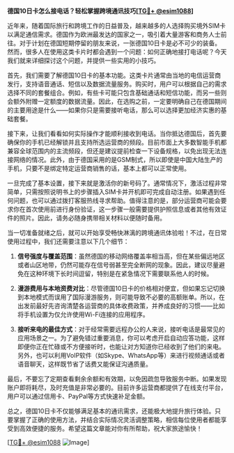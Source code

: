 **德国10日卡怎么接电话？轻松掌握跨境通讯技巧[[TG💪+ @esim1088](https://t.me/s/esim1088)]**

近年来，随着国际旅行和跨境工作的日益普及，越来越多的人选择购买境外SIM卡以满足通信需求。德国作为欧洲最发达的国家之一，吸引着大量游客和商务人士前往。对于计划在德国短期停留的朋友来说，一张德国10日卡是必不可少的装备。然而，很多人在使用这类卡片时都会遇到一个问题：如何正确地接打电话呢？今天我们就来详细探讨这个问题，并提供一些实用的小技巧。

首先，我们需要了解德国10日卡的基本功能。这类卡片通常由当地的电信运营商发行，支持语音通话、短信以及数据流量服务。购买时，用户可以根据自己的需求选择不同的套餐组合。例如，有些卡可能只包含基础通话和短信功能，而另一些则会额外附赠一定额度的数据流量。因此，在选购之前，一定要明确自己在德国期间的主要用途是什么——如果你只是需要接听电话，那么可以选择更加经济实惠的基础套餐。

接下来，让我们看看如何实际操作才能顺利接收到电话。当你抵达德国后，首先要确保你的手机已经解锁并且支持所选运营商的频段。目前市面上大多数智能手机都兼容全球范围内的主流频段，但还是建议提前检查一下设备规格，以免出现无法连接网络的情况。此外，由于德国采用的是GSM制式，所以即使是中国大陆生产的手机，只要不是绑定特定运营商销售的话，基本上都可以正常使用。

一旦完成了基本设置，接下来就是激活你的新号码了。通常情况下，激活过程非常简单，只需按照说明书上的步骤插入SIM卡并开机即可完成自动注册。如果遇到任何问题，也可以通过拨打客服热线寻求帮助。值得注意的是，部分运营商可能会要求你在首次使用前进行身份验证，这一步骤一般需要提供护照信息或者其他有效证件的照片。因此，请务必随身携带相关材料以便随时备用。

当一切准备就绪之后，就可以开始享受畅快淋漓的跨境通讯体验啦！不过，在日常使用过程中，我们还需要注意以下几个细节：

1. **信号强度与覆盖范围**：虽然德国的移动网络覆盖率相当高，但在某些偏远地区或者山区地带，仍然可能存在信号弱甚至完全断网的现象。因此，建议尽量避免在这种环境下长时间逗留，特别是在紧急情况下需要联系他人的时候。
   
2. **漫游费用与本地资费对比**：尽管德国10日卡的价格相对便宜，但如果忘记切换到本地模式而误用了国际漫游服务，则可能导致不必要的高额账单。所以，在出发前最好先咨询清楚各运营商的具体收费政策，并养成良好的习惯——比如将手机设置为仅允许使用Wi-Fi连接的应用程序。

3. **接听来电的最佳方式**：对于经常需要远程办公的人来说，接听电话是最常见的应用场景之一。为了避免错过重要消息，你可以考虑开启自动应答功能，这样即便你正在忙碌或不方便接听时，也能让对方知道你已经收到了他们的来电。另外，也可以利用VoIP软件（如Skype、WhatsApp等）来进行视频通话或者语音聊天，这样既节省了话费又能保证沟通质量。

最后，不要忘了定期查看剩余余额和有效期，以免因疏忽导致服务中断。如果发现账户即将耗尽，及时充值是非常必要的。目前许多运营商都提供了在线支付平台，用户可以通过信用卡、PayPal等方式快速补足金额。

总之，德国10日卡不仅能够满足基本的通讯需求，还能极大地提升旅行体验。只要掌握了正确的使用方法，并结合实际情况灵活调整策略，相信每位使用者都能享受到高效便捷的服务。希望这篇文章能对你有所帮助，祝大家旅途愉快！

[[TG💪+ @esim1088](https://t.me/s/esim1088) ![Image](https://i.postimg.cc/4NQfJmqS/Snipaste-2025-05-13-00-14-12.png)]